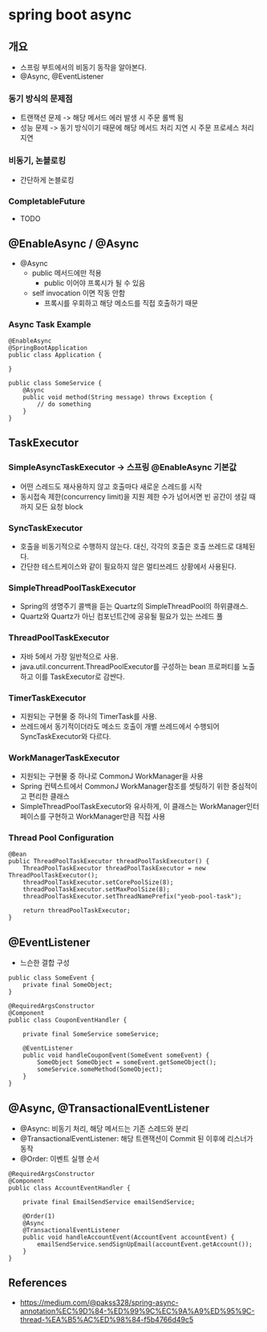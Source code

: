 # spring boot async

## 개요
- 스프링 부트에서의 비동기 동작을 알아본다.
- @Async, @EventListener

### 동기 방식의 문제점
- 트랜잭션 문제 -> 해당 메서드 에러 발생 시 주문 롤백 됨
- 성능 문제 -> 동기 방식이기 때문에 해당 메서드 처리 지연 시 주문 프로세스 처리 지연

### 비동기, 논블로킹
- 간단하게 논블로킹  
    
### CompletableFuture
- TODO

## @EnableAsync / @Async
- @Async 
    - public 메서드에만 적용
        - public 이어야 프록시가 될 수 있음
    - self invocation 이면 작동 안함
        - 프록시를 우회하고 해당 메소드를 직접 호출하기 때문


### Async Task Example
```
@EnableAsync
@SpringBootApplication
public class Application {
    
}

public class SomeService {
    @Async
    public void method(String message) throws Exception {
        // do something
    }
}
```

## TaskExecutor
### SimpleAsyncTaskExecutor -> 스프링 @EnableAsync 기본값
- 어떤 스레드도 재사용하지 않고 호출마다 새로운 스레드를 시작
- 동시접속 제한(concurrency limit)을 지원 제한 수가 넘어서면 빈 공간이 생길 때까지 모든 요청 block
### SyncTaskExecutor
- 호출을 비동기적으로 수행하지 않는다. 대신, 각각의 호출은 호출 쓰레드로 대체된다.  
- 간단한 테스트케이스와 같이 필요하지 않은 멀티쓰레드 상황에서 사용된다.
### SimpleThreadPoolTaskExecutor
- Spring의 생명주기 콜백을 듣는 Quartz의 SimpleThreadPool의 하위클래스.
- Quartz와 Quartz가 아닌 컴포넌트간에 공유될 필요가 있는 쓰레드 풀
### ThreadPoolTaskExecutor
- 자바 5에서 가장 일반적으로 사용.
- java.util.concurrent.ThreadPoolExecutor를 구성하는 bean 프로퍼티를 노출하고 이를 TaskExecutor로 감싼다.
### TimerTaskExecutor
- 지원되는 구현물 중 하나의 TimerTask를 사용.
- 쓰레드에서 동기적이더라도 메소드 호출이 개별 쓰레드에서 수행되어 SyncTaskExecutor와 다르다.
### WorkManagerTaskExecutor
- 지원되는 구현물 중 하나로 CommonJ WorkManager을 사용
- Spring 컨텍스트에서 CommonJ WorkManager참조를 셋팅하기 위한 중심적이고 편리한 클래스
- SimpleThreadPoolTaskExecutor와 유사하게, 이 클래스는 WorkManager인터페이스를 구현하고 WorkManager만큼 직접 사용

### Thread Pool Configuration
```
@Bean
public ThreadPoolTaskExecutor threadPoolTaskExecutor() {
    ThreadPoolTaskExecutor threadPoolTaskExecutor = new ThreadPoolTaskExecutor();
    threadPoolTaskExecutor.setCorePoolSize(8);
    threadPoolTaskExecutor.setMaxPoolSize(8);
    threadPoolTaskExecutor.setThreadNamePrefix("yeob-pool-task");

    return threadPoolTaskExecutor;
}
```

## @EventListener
- 느슨한 결합 구성
```
public class SomeEvent {
    private final SomeObject;
}

@RequiredArgsConstructor
@Component
public class CouponEventHandler {

    private final SomeService someService;

    @EventListener
    public void handleCouponEvent(SomeEvent someEvent) {
        SomeObject SomeObject = someEvent.getSomeObject();
        someService.someMethod(SomeObject);
    }
}
```

## @Async, @TransactionalEventListener
- @Async: 비동기 처리, 해당 메서드는 기존 스레드와 분리
- @TransactionalEventListener: 해당 트랜잭션이 Commit 된 이후에 리스너가 동작
- @Order: 이벤트 실행 순서
```
@RequiredArgsConstructor
@Component
public class AccountEventHandler {

    private final EmailSendService emailSendService;

    @Order(1)
    @Async
    @TransactionalEventListener 
    public void handleAccountEvent(AccountEvent accountEvent) {
        emailSendService.sendSignUpEmail(accountEvent.getAccount());
    }
}
```

## References
- https://medium.com/@pakss328/spring-async-annotation%EC%9D%84-%ED%99%9C%EC%9A%A9%ED%95%9C-thread-%EA%B5%AC%ED%98%84-f5b4766d49c5